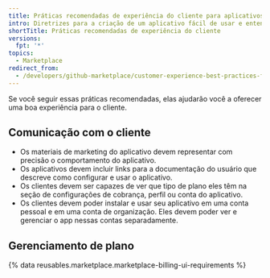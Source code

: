 ```yaml
---
title: Práticas recomendadas de experiência do cliente para aplicativos
intro: Diretrizes para a criação de um aplicativo fácil de usar e entender.
shortTitle: Práticas recomendadas de experiência do cliente
versions:
  fpt: '*'
topics:
  - Marketplace
redirect_from:
  - /developers/github-marketplace/customer-experience-best-practices-for-apps
---
```


Se você seguir essas práticas recomendadas, elas ajudarão você a oferecer uma boa experiência para o cliente.

## Comunicação com o cliente

- Os materiais de marketing do aplicativo devem representar com precisão o comportamento do aplicativo.
- Os aplicativos devem incluir links para a documentação do usuário que descreve como configurar e usar o aplicativo.
- Os clientes devem ser capazes de ver que tipo de plano eles têm na seção de configurações de cobrança, perfil ou conta do aplicativo.
- Os clientes devem poder instalar e usar seu aplicativo em uma conta pessoal e em uma conta de organização. Eles devem poder ver e gerenciar o app nessas contas separadamente.

## Gerenciamento de plano

{% data reusables.marketplace.marketplace-billing-ui-requirements %}
